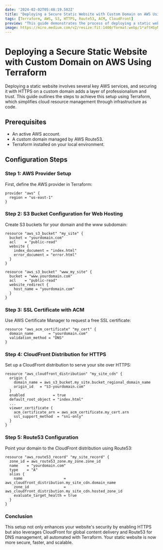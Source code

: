 ```yaml
---
date: '2024-02-02T05:48:19.582Z'
title: "Deploying a Secure Static Website with Custom Domain on AWS Using Terraform"
tags: [Terraform, AWS, S3, HTTPS, Route53, ACM, CloudFront]
preview: "This guide demonstrates the process of deploying a static website on Amazon S3, secured with HTTPS, utilizing a custom domain managed through AWS Route53, with the automation power of Terraform."
image: https://miro.medium.com/v2/resize:fit:1400/format:webp/1*aftHSyNWsO-1f3SgoiH_EA.png
---
```


# Deploying a Secure Static Website with Custom Domain on AWS Using Terraform

Deploying a static website involves several key AWS services, and securing it with HTTPS on a custom domain adds a layer of professionalism and trust. This guide outlines the steps to achieve this setup using Terraform, which simplifies cloud resource management through infrastructure as code.

## Prerequisites

- An active AWS account.
- A custom domain managed by AWS Route53.
- Terraform installed on your local environment.

## Configuration Steps

### **Step 1: AWS Provider Setup**

First, define the AWS provider in Terraform:

```hcl
provider "aws" {
  region = "us-east-1"
}
```

### **Step 2: S3 Bucket Configuration for Web Hosting**

Create S3 buckets for your domain and the www subdomain:

```hcl
resource "aws_s3_bucket" "my_site" {
  bucket = "yourdomain.com"
  acl    = "public-read"
  website {
    index_document = "index.html"
    error_document = "error.html"
  }
}

resource "aws_s3_bucket" "www_my_site" {
  bucket = "www.yourdomain.com"
  acl    = "public-read"
  website_redirect {
    host_name = "yourdomain.com"
  }
}
```

### **Step 3: SSL Certificate with ACM**

Use AWS Certificate Manager to request a free SSL certificate:

```hcl
resource "aws_acm_certificate" "my_cert" {
  domain_name       = "yourdomain.com"
  validation_method = "DNS"
}
```

### **Step 4: CloudFront Distribution for HTTPS**

Set up a CloudFront distribution to serve your site over HTTPS:

```hcl
resource "aws_cloudfront_distribution" "my_site_cdn" {
  origin {
    domain_name = aws_s3_bucket.my_site.bucket_regional_domain_name
    origin_id   = "S3-yourdomain.com"
  }
  enabled             = true
  default_root_object = "index.html"
  ...
  viewer_certificate {
    acm_certificate_arn = aws_acm_certificate.my_cert.arn
    ssl_support_method  = "sni-only"
  }
}
```

### **Step 5: Route53 Configuration**

Point your domain to the CloudFront distribution using Route53:

```hcl
resource "aws_route53_record" "my_site_record" {
  zone_id = aws_route53_zone.my_zone.zone_id
  name    = "yourdomain.com"
  type    = "A"
  alias {
    name                   = aws_cloudfront_distribution.my_site_cdn.domain_name
    zone_id                = aws_cloudfront_distribution.my_site_cdn.hosted_zone_id
    evaluate_target_health = true
  }
}
```

### **Conclusion**

This setup not only enhances your website's security by enabling HTTPS but also leverages CloudFront for global content delivery and Route53 for DNS management, all automated with Terraform. Your static website is now more secure, faster, and scalable.

